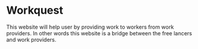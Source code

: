 # Workquest
This website will help user by providing  work to workers from work providers. In other words this website is a bridge  between the free lancers and work providers.
